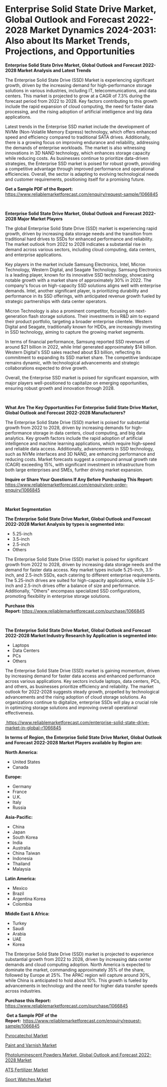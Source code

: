 <p><h1>Enterprise Solid State Drive Market, Global Outlook and Forecast 2022-2028 Market Dynamics 2024-2031: Also about Its Market Trends, Projections, and Opportunities</h1></p><p><strong>Enterprise Solid State Drive Market, Global Outlook and Forecast 2022-2028 Market Analysis and Latest Trends</strong></p>
<p><p>The Enterprise Solid State Drive (SSD) Market is experiencing significant growth, driven by the increasing demand for high-performance storage solutions in various industries, including IT, telecommunications, and data centers. This market is projected to grow at a CAGR of 7.3% during the forecast period from 2022 to 2028. Key factors contributing to this growth include the rapid expansion of cloud computing, the need for faster data processing, and the rising adoption of artificial intelligence and big data applications.</p><p>Latest trends in the Enterprise SSD market include the development of NVMe (Non-Volatile Memory Express) technology, which offers enhanced speed and efficiency compared to traditional SATA drives. Additionally, there is a growing focus on improving endurance and reliability, addressing the demands of enterprise workloads. The market is also witnessing innovations in 3D NAND technology, which enhances storage capacity while reducing costs. As businesses continue to prioritize data-driven strategies, the Enterprise SSD market is poised for robust growth, providing a competitive advantage through improved performance and operational efficiencies. Overall, the sector is adapting to evolving technological needs and customer requirements, positioning itself for a promising future.</p></p>
<p><strong>Get a Sample PDF of the Report:&nbsp;</strong> <a href="https://www.reliablemarketforecast.com/enquiry/request-sample/1066845">https://www.reliablemarketforecast.com/enquiry/request-sample/1066845</a></p>
<p>&nbsp;</p>
<p><strong>Enterprise Solid State Drive Market, Global Outlook and Forecast 2022-2028 Major Market Players</strong></p>
<p><p>The global Enterprise Solid State Drive (SSD) market is experiencing rapid growth, driven by increasing data storage needs and the transition from traditional hard drives to SSDs for enhanced performance and reliability. The market outlook from 2022 to 2028 indicates a substantial rise in demand across various sectors, including cloud computing, data centers, and enterprise applications.</p><p>Key players in the market include Samsung Electronics, Intel, Micron Technology, Western Digital, and Seagate Technology. Samsung Electronics is a leading player, known for its innovative SSD technology, showcasing notable growth with a market share of approximately 30% in 2022. The company's focus on high-capacity SSD solutions aligns well with enterprise demands. Intel, another significant player, is prioritizing durability and performance in its SSD offerings, with anticipated revenue growth fueled by strategic partnerships with data center operators.</p><p>Micron Technology is also a prominent competitor, focusing on next-generation flash storage solutions. Their investments in R&D aim to expand their product portfolio, targeting a broader enterprise clientele. Western Digital and Seagate, traditionally known for HDDs, are increasingly investing in SSD technology, aiming to capture the growing market segments.</p><p>In terms of financial performance, Samsung reported SSD revenues of around $21 billion in 2022, while Intel generated approximately $14 billion. Western Digital's SSD sales reached about $3 billion, reflecting its commitment to expanding its SSD market share. The competitive landscape remains dynamic, with technological advancements and strategic collaborations expected to drive growth.</p><p>Overall, the Enterprise SSD market is poised for significant expansion, with major players well-positioned to capitalize on emerging opportunities, ensuring robust growth and innovation through 2028.</p></p>
<p>&nbsp;</p>
<p><strong>What Are The Key Opportunities For Enterprise Solid State Drive Market, Global Outlook and Forecast 2022-2028 Manufacturers?</strong></p>
<p><p>The Enterprise Solid State Drive (SSD) market is poised for substantial growth from 2022 to 2028, driven by increasing demands for high-performance storage in data centers, cloud computing, and big data analytics. Key growth factors include the rapid adoption of artificial intelligence and machine learning applications, which require high-speed and reliable data access. Additionally, advancements in SSD technology, such as NVMe interfaces and 3D NAND, are enhancing performance and reducing costs. Market forecasts suggest a compound annual growth rate (CAGR) exceeding 15%, with significant investment in infrastructure from both large enterprises and SMEs, further driving market expansion.</p></p>
<p><strong>Inquire or Share Your Questions If Any Before Purchasing This Report:</strong> <a href="https://www.reliablemarketforecast.com/enquiry/pre-order-enquiry/1066845">https://www.reliablemarketforecast.com/enquiry/pre-order-enquiry/1066845</a></p>
<p>&nbsp;</p>
<p><strong>Market Segmentation</strong></p>
<p><strong>The Enterprise Solid State Drive Market, Global Outlook and Forecast 2022-2028 Market Analysis by types is segmented into:</strong></p>
<p><ul><li>5.25-inch</li><li>3.5-inch</li><li>2.5-inch</li><li>Others</li></ul></p>
<p><p>The Enterprise Solid State Drive (SSD) market is poised for significant growth from 2022 to 2028, driven by increasing data storage needs and the demand for faster data access. Key market types include 5.25-inch, 3.5-inch, and 2.5-inch SSDs, each catering to different enterprise requirements. The 5.25-inch drives are suited for high-capacity applications, while 3.5-inch and 2.5-inch drives offer a balance of size and performance. Additionally, "Others" encompass specialized SSD configurations, promoting flexibility in enterprise storage solutions.</p></p>
<p><strong>Purchase this Report:&nbsp;</strong><a href="https://www.reliablemarketforecast.com/purchase/1066845">https://www.reliablemarketforecast.com/purchase/1066845</a></p>
<p>&nbsp;</p>
<p><strong>The Enterprise Solid State Drive Market, Global Outlook and Forecast 2022-2028 Market Industry Research by Application is segmented into:</strong></p>
<p><ul><li>Laptops</li><li>Data Centers</li><li>PCs</li><li>Others</li></ul></p>
<p><p>The Enterprise Solid State Drive (SSD) market is gaining momentum, driven by increasing demand for faster data access and enhanced performance across various applications. Key sectors include laptops, data centers, PCs, and others, as businesses prioritize efficiency and reliability. The market outlook for 2022-2028 suggests steady growth, propelled by technological advancements and the rising adoption of cloud storage solutions. As organizations continue to digitalize, enterprise SSDs will play a crucial role in optimizing storage solutions and improving overall operational effectiveness.</p></p>
<p><a href="https://www.reliablemarketforecast.com/enterprise-solid-state-drive-market-in-global-r1066845">&nbsp;https://www.reliablemarketforecast.com/enterprise-solid-state-drive-market-in-global-r1066845</a></p>
<p><strong>In terms of Region, the Enterprise Solid State Drive Market, Global Outlook and Forecast 2022-2028 Market Players available by Region are:</strong></p>
<p>
    <p> <strong> North America: </strong>
        <ul>
            <li>United States</li>
            <li>Canada</li>
        </ul>
        </p> 
    <p> <strong> Europe: </strong>
        <ul>
            <li>Germany</li>
            <li>France</li>
            <li>U.K.</li>
            <li>Italy</li>
            <li>Russia</li>
        </ul>
        </p> 
    <p> <strong> Asia-Pacific: </strong>
        <ul>
            <li>China</li>
            <li>Japan</li>
            <li>South Korea</li>
            <li>India</li>
            <li>Australia</li>
            <li>China Taiwan</li>
            <li>Indonesia</li>
            <li>Thailand</li>
            <li>Malaysia</li>
        </ul>
        </p> 
    <p> <strong> Latin America: </strong>
        <ul>
            <li>Mexico</li>
            <li>Brazil</li>
            <li>Argentina Korea</li>
            <li>Colombia</li>
        </ul>
        </p> 
    <p> <strong> Middle East & Africa: </strong>
        <ul>
            <li>Turkey</li>
            <li>Saudi</li>
            <li>Arabia</li>
            <li>UAE</li>
            <li>Korea</li>
        </ul>
    </p>
    </p>
<p><p>The Enterprise Solid State Drive (SSD) market is projected to experience substantial growth from 2022 to 2028, driven by increasing data center demands and cloud computing adoption. North America is expected to dominate the market, commanding approximately 35% of the share, followed by Europe at 25%. The APAC region will capture around 30%, while China is anticipated to hold about 10%. This growth is fueled by advancements in technology and the need for higher data transfer speeds across industries.</p></p>
<p><strong>Purchase this Report: </strong><a href="https://www.reliablemarketforecast.com/purchase/1066845">https://www.reliablemarketforecast.com/purchase/1066845</a></p>
<p>&nbsp;<strong>Get a Sample PDF of the Report:&nbsp;&nbsp;</strong><a href="https://www.reliablemarketforecast.com/enquiry/request-sample/1066845">https://www.reliablemarketforecast.com/enquiry/request-sample/1066845</a></p>
<p><strong></strong></p>
<p><p><a href="https://issuu.com/reportprime-2/docs/pyrocatechol-market-size-2030.pptx_46b491caa7f2be">Pyrocatechol Market</a></p><p><a href="https://www.linkedin.com/pulse/insights-paint-varnish-market-size-which-expanding-106-dh2ef?trackingId=3ZZOF5TeRWaMUePSd0p5AA%3D%3D">Paint and Varnish Market</a></p><p><a href="https://github.com/BryceTownsendr/Market-Research-Report-List-6/blob/main/photoluminescent-powders-market-global-outlook-and-forecast-2022-2028-market.md">Photoluminescent Powders Market, Global Outlook and Forecast 2022-2028 Market</a></p><p><a href="https://issuu.com/reportprime-2/docs/ats-fertilizer-market-size-2030.ppt_f3c3bacef3073d">ATS Fertilizer Market</a></p><p><a href="https://medium.com/@amanda.slater3544357/the-sport-watches-industry-analysis-report-offers-a-comprehensive-and-current-examination-of-the-572dc6222568">Sport Watches Market</a></p></p>